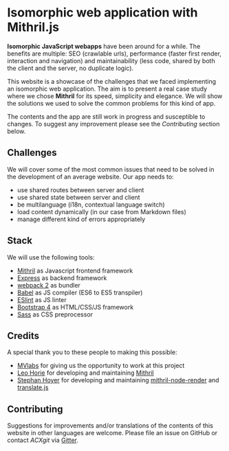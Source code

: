 # Isomorphic web application with Mithril.js

**Isomorphic JavaScript webapps** have been around for a while. The benefits are multiple: SEO (crawlable urls), 
performance (faster first render, interaction and navigation) and maintainability (less code, shared by both the client 
and the server, no duplicate logic).

This website is a showcase of the challenges that we faced implementing an isomorphic web application. 
The aim is to present a real case study where we chose **Mithril** for its speed, simplicity and elegance. 
We will show the solutions we used to solve the common problems for this kind of app.

The contents and the app are still work in progress and susceptible to changes. To suggest any improvement please see 
the *Contributing* section below.


## Challenges

We will cover some of the most common issues that need to be solved in the development of an average website. 
Our app needs to:

- use shared routes between server and client
- use shared state between server and client
- be multilanguage (i18n, contextual language switch)
- load content dynamically (in our case from Markdown files)
- manage different kind of errors appropriately


## Stack

We will use the following tools:

 - [Mithril](http://mithril.js.org/) as Javascript frontend framework
 - [Express](http://expressjs.com/) as backend framework
 - [webpack 2](https://webpack.github.io/) as bundler
 - [Babel](http://babeljs.io/) as JS compiler (ES6 to ES5 transpiler)
 - [ESlint](http://eslint.org/) as JS linter
 - [Bootstrap 4](http://v4-alpha.getbootstrap.com/) as HTML/CSS/JS framework
 - [Sass](http://sass-lang.com/) as CSS preprocessor
 
 
## Credits
 
A special thank you to these people to making this possible:
 
- [MVlabs](http://mvlabs.it/) for giving us the opportunity to work at this project
- [Leo Horie](https://github.com/lhorie) for developing and maintaining [Mithril](http://mithril.js.org/)
- [Stephan Hoyer](https://github.com/StephanHoyer) for developing and maintaining 
[mithril-node-render](https://github.com/StephanHoyer/mithril-node-render) and 
[translate.js](https://github.com/StephanHoyer/translate.js)


## Contributing

Suggestions for improvements and/or translations of the contents of this website in other languages are welcome. 
Please file an issue on GitHub or contact *ACXgit* via [Gitter](https://gitter.im/lhorie/mithril.js).